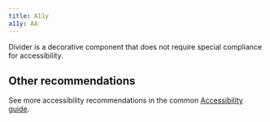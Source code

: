 ```yaml
---
title: A11y
a11y: AA
---
```


Divider is a decorative component that does not require special compliance for accessibility.

## Other recommendations

See more accessibility recommendations in the common [Accessibility guide](/core-principles/a11y/#contrast).
